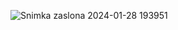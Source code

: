 ![Snimka zaslona 2024-01-28 193951](https://github.com/jusufmuftic/js-projects/assets/148939814/a232e14b-1ff5-49af-9849-669c25263744)
